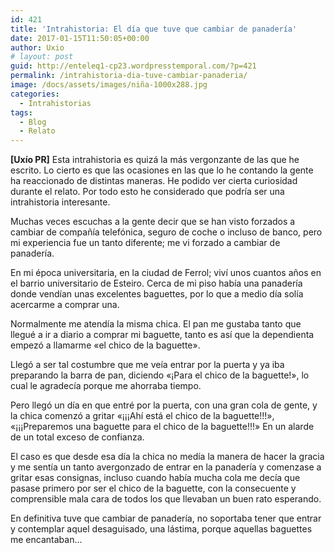 ```yaml
---
id: 421
title: 'Intrahistoria: El día que tuve que cambiar de panadería'
date: 2017-01-15T11:50:05+00:00
author: Uxio
# layout: post
guid: http://enteleq1-cp23.wordpresstemporal.com/?p=421
permalink: /intrahistoria-dia-tuve-cambiar-panaderia/
image: /docs/assets/images/niña-1000x288.jpg
categories:
  - Intrahistorias
tags:
  - Blog
  - Relato
---
```

**[Uxío PR]** Esta intrahistoria es quizá la más vergonzante de las que he escrito. Lo cierto es que las ocasiones en las que lo he contando la gente ha reaccionado de distintas maneras. He podido ver cierta curiosidad durante el relato. Por todo esto he considerado que podría ser una intrahistoria interesante.

Muchas veces escuchas a la gente decir que se han visto forzados a cambiar de compañía telefónica, seguro de coche o incluso de banco, pero mi experiencia fue un tanto diferente; me vi forzado a cambiar de panadería.

En mi época universitaria, en la ciudad de Ferrol; viví unos cuantos años en el barrio universitario de Esteiro. Cerca de mi piso había una panadería donde vendían unas excelentes baguettes, por lo que a medio día solía acercarme a comprar una.

Normalmente me atendía la misma chica. El pan me gustaba tanto que llegué a ir a diario a comprar mi baguette, tanto es así que la dependienta empezó a llamarme «el chico de la baguette».

Llegó a ser tal costumbre que me veía entrar por la puerta y ya iba preparando la barra de pan, diciendo «¡Para el chico de la baguette!», lo cual le agradecía porque me ahorraba tiempo.

Pero llegó un día en que entré por la puerta, con una gran cola de gente, y la chica comenzó a gritar «¡¡¡Ahí está el chico de la baguette!!!», «¡¡¡Preparemos una baguette para el chico de la baguette!!!» En un alarde de un total exceso de confianza.

El caso es que desde esa día la chica no medía la manera de hacer la gracia y me sentía un tanto avergonzado de entrar en la panadería y comenzase a gritar esas consignas, incluso cuando había mucha cola me decía que pasase primero por ser el chico de la baguette, con la consecuente y comprensible mala cara de todos los que llevaban un buen rato esperando.

En definitiva tuve que cambiar de panadería, no soportaba tener que entrar y contemplar aquel desaguisado, una lástima, porque aquellas baguettes me encantaban&#8230;

&nbsp;